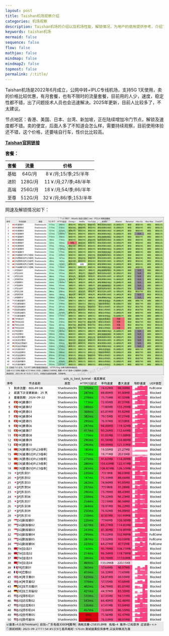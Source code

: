 ```yaml
---
layout: post
title: Taishan机场观察介绍
categories: 机场观察
description: Taishan机场的介绍以及机场性能，解锁情况，为用户的使用提供参考，介绍了都有哪些节点，解锁情况，节点的大概延迟情况等
keywords: taishan机场
mermaid: false
sequence: false
flow: false
mathjax: false
mindmap: false
mindmap2: false
topmost: false
permalink: /:title/
---
```

Taishan机场是2022年6月成立，公网中转+IPLC专线机场，支持5G 1天使用，卖的价格比较优惠，有月套餐，也有不限时的流量套餐，目前用的人少，速度，稳定性都不错，出了问题技术人员也会迅速解决。2025年更新，目前人比较多了，不太建议。

节点地区：香港、美国、日本、台湾、新加坡，正在陆续增加冷门节点，解锁及速度都不错。卖的便宜，后面人多了不知道会怎么样，需要持续观察，目前使用体验还不错，这个价格，还要啥自行车，性价比比较高。

        
[**Taishan官网链接**](https://us.taishan.pro/#/register?code=Z4Y90y3y)

**套餐：**

套餐 |  流量 | 价格 
:-: |  :-: | :-: 
基础 | 64G/月 |8￥/月;15/季;25/半年
进阶 | 128G/月 |11￥/月;27/季;48/半年
高端 | 256G/月 |18￥/月;54/季;86/半年
至尊 | 512G/月|32￥/月;86/季;153/半年


网速及解锁情况如下：

 ![taishan](/images/posts/jichang/Taishanuplock.jpg)
 ![taishan](/images/posts/jichang/taishanspeed.jpg)

